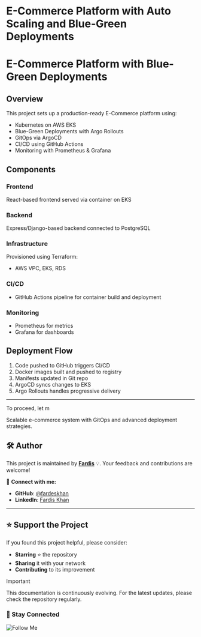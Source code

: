 # E-Commerce Platform with Auto Scaling and Blue-Green Deployments
# E-Commerce Platform with Blue-Green Deployments

## Overview
This project sets up a production-ready E-Commerce platform using:

- Kubernetes on AWS EKS
- Blue-Green Deployments with Argo Rollouts
- GitOps via ArgoCD
- CI/CD using GitHub Actions
- Monitoring with Prometheus & Grafana

## Components

### Frontend
React-based frontend served via container on EKS

### Backend
Express/Django-based backend connected to PostgreSQL

### Infrastructure
Provisioned using Terraform:
- AWS VPC, EKS, RDS

### CI/CD
- GitHub Actions pipeline for container build and deployment

### Monitoring
- Prometheus for metrics
- Grafana for dashboards

## Deployment Flow
1. Code pushed to GitHub triggers CI/CD
2. Docker images built and pushed to registry
3. Manifests updated in Git repo
4. ArgoCD syncs changes to EKS
5. Argo Rollouts handles progressive delivery

---

To proceed, let m


Scalable e-commerce system with GitOps and advanced deployment strategies.

## 🛠️ Author

This project is maintained by **[Fardis](https://github.com/fardeskhan)** 💡.
Your feedback and contributions are welcome!

📧 **Connect with me:**
- **GitHub**: [@fardeskhan](https://github.com/fardeskhan)
- **LinkedIn**: [Fardis Khan](https://www.linkedin.com/in/fardiskhan/)

---

## ⭐ Support the Project

If you found this project helpful, please consider:
- **Starring** ⭐ the repository
- **Sharing** it with your network
- **Contributing** to its improvement

> [!Important]
> This documentation is continuously evolving. For the latest updates, please check the repository regularly.

### 📢 Stay Connected  

![Follow Me](https://i.postimg.cc/02cVx2Z2/readmeimg2.png)
